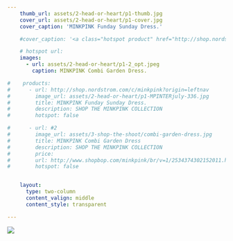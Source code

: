 ```yaml
---
    thumb_url: assets/2-head-or-heart/p1-thumb.jpg
    cover_url: assets/2-head-or-heart/p1-cover.jpg
    cover_caption: 'MINKPINK Funday Sunday Dress.'

    #cover_caption: '<a class="hotspot product" href="http://shop.nordstrom.com/c/minkpink?origin=leftnav"> MINKPINK Funday Sunday Dress.</a>'

    # hotspot url:
    images:
      - url: assets/2-head-or-heart/p1-2_opt.jpeg
        caption: MINKPINK Combi Garden Dress.

#    products:
#      - url: http://shop.nordstrom.com/c/minkpink?origin=leftnav
#        image_url: assets/2-head-or-heart/p1-MPINTERjuly-336.jpg
#        title: MINKPINK Funday Sunday Dress.
#        description: SHOP THE MINKPINK COLLECTION
#        hotspot: false

#      - url: #2
#        image_url: assets/3-shop-the-shoot/combi-garden-dress.jpg
#        title: MINKPINK Combi Garden Dress
#        description: SHOP THE MINKPINK COLLECTION
#        price:
#        url: http://www.shopbop.com/minkpink/br/v=1/2534374302152011.htm#3
#        hotspot: false


    layout:
      type: two-column
      content_valign: middle
      content_style: transparent

---
```


<img src="assets/2-head-or-heart/p1-2_opt.jpeg" data-media-id="images:1">
